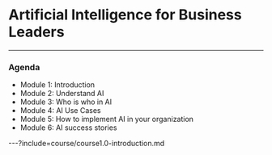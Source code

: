 # Artificial Intelligence for Business Leaders

---

### Agenda

* Module 1: Introduction 
* Module 2: Understand AI
* Module 3: Who is who in AI
* Module 4: AI Use Cases
* Module 5: How to implement AI in your organization
* Module 6: AI success stories


---?include=course/course1.0-introduction.md
